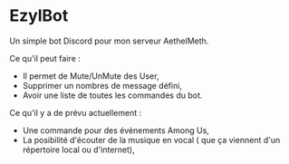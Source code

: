 # EzylBot
Un simple bot Discord pour mon serveur AethelMeth.

Ce qu'il peut faire :
- Il permet de Mute/UnMute des User,
- Supprimer un nombres de message défini,
- Avoir une liste de toutes les commandes du bot.

Ce qu'il y a de prévu actuellement :
- Une commande pour des évènements Among Us,
- La posibilité d'écouter de la musique en vocal ( que ça viennent d'un répertoire local ou d'internet),
